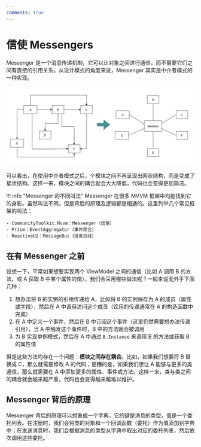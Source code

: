 ```yaml
---
comments: true
---
```


# 信使 Messengers

Messenger 是一个消息传递机制，它可以让对象之间进行通信，而不需要它们之间有直接的引用关系。从设计模式的角度来说，Messenger 其实是中介者模式的一种实现。

![中介者模式](assets/mediator.png)

可以看出，在使用中介者模式之后，个模块之间不再呈现出网状结构，而是变成了星状结构。这样一来，模块之间的耦合就会大大降低，代码也会变得更加简洁。

!!! info "Messenger 的不同叫法"
    Messenger 在很多 MVVM 框架中均能找到它的身影。虽然叫法不同，但是背后的原理及逻辑都是相通的。这里列举几个常见框架的叫法：

    - CommunityToolkit.Mvvm：Messenger（信使）
    - Prism：EventAggregator（事件聚合）
    - ReactiveUI：MessageBus（消息总线）

## 在有 Messenger 之前

设想一下，平常如果想要实现两个 ViewModel 之间的通信（比如 A 调用 B 的方法，或 A 获取 B 中某个属性的值），我们会采用哪些做法呢？一般来说无外乎下面几种：

1. 想办法将 B 的实例的引用传递给 A，比如将 B 的实例保存为 A 的成员（属性或字段），然后在 A 中调用访问这个成员（饮用的传递通常在 A 的构造函数中完成）
2. 在 A 中定义一个事件，然后在 B 中订阅这个事件（这里仍然需要想办法传递引用），当 A 中触发这个事件时，B 中的方法就会被调用
3. 为 B 实现单例模式，然后在 A 中通过 `B.Instance` 来调用 B 的方法或获取 B 的属性值

但是这些方法均存在一个问题：**模块之间存在耦合**。比如，如果我们想要将 B 替换成 C，那么就需要修改 A 的代码；更糟的是，如果我们想让 A 能够与更多的类通信，那么就需要在 A 中添加更多的属性、事件或方法。这样一来，类与类之间的耦合就会越来越严重，代码也会变得越来越难以维护。

## Messenger 背后的原理

Messenger 背后的原理可以想象成一个字典，它的键是消息的类型，值是一个委托列表。在注册时，我们会将类的对象和一个回调函数（委托）作为值添加到字典中；在发送消息时，我们会根据消息的类型从字典中取出对应的委托列表，然后依次调用这些委托。
